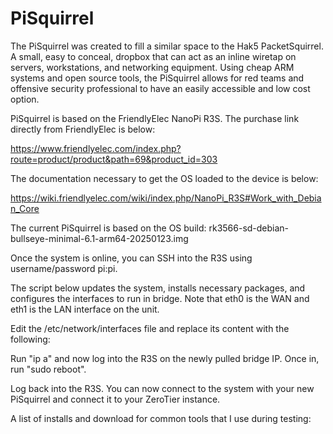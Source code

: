 # PiSquirrel

The PiSquirrel was created to fill a similar space to the Hak5 PacketSquirrel. A small, easy to conceal, dropbox that can act as an inline wiretap on servers, workstations, and networking equipment. Using cheap ARM systems and open source tools, the PiSquirrel allows for red teams and offensive security professional to have an easily accessible and low cost option.  

PiSquirrel is based on the FriendlyElec NanoPi R3S. The purchase link directly from FriendlyElec is below: 

https://www.friendlyelec.com/index.php?route=product/product&path=69&product_id=303

The documentation necessary to get the OS loaded to the device is below: 

https://wiki.friendlyelec.com/wiki/index.php/NanoPi_R3S#Work_with_Debian_Core

The current PiSquirrel is based on the OS build: rk3566-sd-debian-bullseye-minimal-6.1-arm64-20250123.img

Once the system is online, you can SSH into the R3S using username/password pi:pi. 

The script below updates the system, installs necessary packages, and configures the interfaces to run in bridge.
Note that eth0 is the WAN and eth1 is the LAN interface on the unit.  

Edit the /etc/network/interfaces file and replace its content with the following: 

Run "ip a" and now log into the R3S on the newly pulled bridge IP. Once in, run "sudo reboot". 

Log back into the R3S. You can now connect to the system with your new PiSquirrel and connect it to your ZeroTier 
instance. 

A list of installs and download for common tools that I use during testing: 


